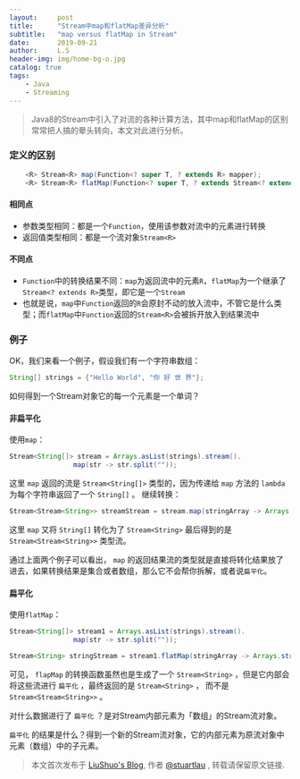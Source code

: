 ```yaml
---
layout:     post
title:      "Stream中map和flatMap差异分析"
subtitle:   "map versus flatMap in Stream"
date:       2019-09-21
author:     L.S
header-img: img/home-bg-o.jpg
catalog: true
tags:
    - Java
    - Streaming
---
```

   
> Java8的Stream中引入了对流的各种计算方法，其中map和flatMap的区别常常把人搞的晕头转向，本文对此进行分析。

### 定义的区别
```java
    <R> Stream<R> map(Function<? super T, ? extends R> mapper);
    <R> Stream<R> flatMap(Function<? super T, ? extends Stream<? extends R>> mapper);
```
#### 相同点
- 参数类型相同：都是一个`Function`，使用该参数对流中的元素进行转换
- 返回值类型相同：都是一个流对象`Stream<R>`

#### 不同点
- `Function`中的转换结果不同：`map`为返回流中的元素`R`，`flatMap`为一个继承了`Stream<? extends R>`类型，即它是一个`Stream`
- 也就是说，`map`中`Function`返回的`R`会原封不动的放入流中，不管它是什么类型；而`flatMap`中`Function`返回的`Stream<R>`会被拆开放入到结果流中
### 例子
OK，我们来看一个例子，假设我们有一个字符串数组：
```java
String[] strings = {"Hello World", "你 好 世 界"};
```
如何得到一个Stream对象它的每一个元素是一个单词？
#### 非扁平化
使用`map`：
```java
Stream<String[]> stream = Arrays.asList(strings).stream().
                map(str -> str.split(""));
```
这里 `map` 返回的流是 `Stream<String[]>` 类型的，因为传递给 `map` 方法的 `lambda` 为每个字符串返回了一个 `String[]` 。
继续转换：
```java
Stream<Stream<String>> streamStream = stream.map(stringArray -> Arrays.stream(stringArray));
```
这里 `map` 又将 `String[]` 转化为了 `Stream<String>` 最后得到的是 `Stream<Stream<String>>` 类型流。

通过上面两个例子可以看出， `map` 的返回结果流的类型就是直接将转化结果放了进去，如果转换结果是集合或者数组，那么它不会帮你拆解，或者说`扁平化`。
#### 扁平化
使用`flatMap`：
```java
Stream<String[]> stream1 = Arrays.asList(strings).stream().
                map(str -> str.split(""));

Stream<String> stringStream = stream1.flatMap(stringArray -> Arrays.stream(stringArray));
```
可见， `flapMap` 的转换函数虽然也是生成了一个 `Stream<String>` ，但是它内部会将这些流进行 `扁平化` ，最终返回的是 `Stream<String>` ，
而不是 `Stream<Stream<String>>` 。

对什么数据进行了 `扁平化` ？是对Stream内部元素为「数组」的Stream流对象。

`扁平化` 的结果是什么？得到一个新的Stream流对象，它的内部元素为原流对象中元素（数组）中的子元素。

> 本文首次发布于 [LiuShuo's Blog](https://liushuo.me), 作者 [@stuartlau](http://github.com/stuartlau) ,
转载请保留原文链接.
